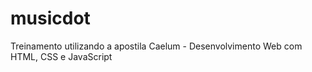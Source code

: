 # musicdot
Treinamento utilizando a apostila Caelum - Desenvolvimento Web com HTML, CSS e JavaScript
